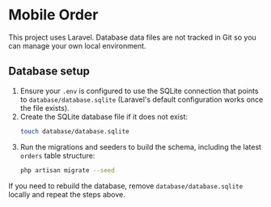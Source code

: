# Mobile Order

This project uses Laravel. Database data files are not tracked in Git so you can manage your own local environment.

## Database setup

1. Ensure your `.env` is configured to use the SQLite connection that points to `database/database.sqlite` (Laravel's default configuration works once the file exists).
2. Create the SQLite database file if it does not exist:
   ```bash
   touch database/database.sqlite
   ```
3. Run the migrations and seeders to build the schema, including the latest `orders` table structure:
   ```bash
   php artisan migrate --seed
   ```

If you need to rebuild the database, remove `database/database.sqlite` locally and repeat the steps above.
